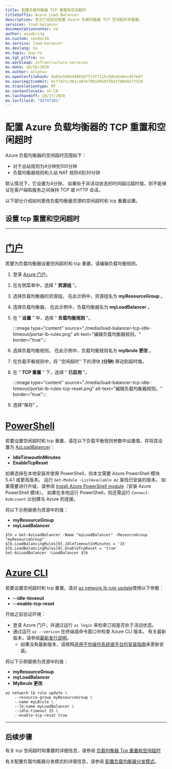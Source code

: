 ```yaml
---
title: 配置负载均衡器 TCP 重置和空闲超时
titleSuffix: Azure Load Balancer
description: 本文介绍如何配置 Azure 负载均衡器 TCP 空闲超时并重置。
services: load-balancer
documentationcenter: na
author: asudbring
ms.custom: seodec18
ms.service: load-balancer
ms.devlang: na
ms.topic: how-to
ms.tgt_pltfrm: na
ms.workload: infrastructure-services
ms.date: 10/26/2020
ms.author: allensu
ms.openlocfilehash: 8a6be588544883b77c3ff115c9dba5e6ecd5fbd7
ms.sourcegitcommit: 8c7f47cc301ca07e7901d95b5fb81f08e6577550
ms.translationtype: MT
ms.contentlocale: zh-CN
ms.lasthandoff: 10/27/2020
ms.locfileid: "92747201"
---
```

# <a name="configure-tcp-reset-and-idle-timeout-for-azure-load-balancer"></a>配置 Azure 负载均衡器的 TCP 重置和空闲超时

Azure 负载均衡器的空闲超时范围如下：

* 对于出站规则为4分钟到100分钟
* 负载均衡器规则和入站 NAT 规则4到30分钟

默认情况下，它设置为4分钟。 如果处于非活动状态的时间超过超时值，则不能保证在客户端和服务之间保持 TCP 或 HTTP 会话。 

以下部分介绍如何更改负载均衡器资源的空闲超时和 tcp 重置设置。

## <a name="set-tcp-reset-and-idle-timeout"></a>设置 tcp 重置和空闲超时
---
# <a name="portal"></a>[**门户**](#tab/tcp-reset-idle-portal)

若要为负载均衡器设置空闲超时和 tcp 重置，请编辑负载均衡规则。 

1. 登录 [Azure 门户](https://portal.azure.com)。

2. 在左侧菜单中，选择 " **资源组** "。

3. 选择负载均衡器的资源组。 在此示例中，资源组名为 **myResourceGroup** 。

4. 选择负载均衡器。 在此示例中，负载均衡器名为 **myLoadBalancer** 。

5. 在 " **设置** " 中，选择 " **负载均衡规则** "。

     :::image type="content" source="./media/load-balancer-tcp-idle-timeout/portal-lb-rules.png" alt-text="编辑负载均衡器规则。" border="true":::

6. 选择负载均衡规则。 在此示例中，负载均衡规则名为 **mylbrule 更改** 。

7. 在负载平衡规则中，将 "空闲超时" 下的滑块 **(分钟)** 移动到超时值。  

8. 在 " **TCP 重置** " 下，选择 " **已启用** "。

   :::image type="content" source="./media/load-balancer-tcp-idle-timeout/portal-lb-rules-tcp-reset.png" alt-text="编辑负载均衡器规则。" border="true":::

9. 选择“保存” 。

# <a name="powershell"></a>[**PowerShell**](#tab/tcp-reset-idle-powershell)

若要设置空闲超时和 tcp 重置，请在以下负载平衡规则参数中设置值，并将其设置为 [AzLoadBalancer](/powershell/module/az.network/set-azloadbalancer)：

* **IdleTimeoutInMinutes**
* **EnableTcpReset**

如果选择在本地安装并使用 PowerShell，则本文需要 Azure PowerShell 模块 5.4.1 或更高版本。 运行 `Get-Module -ListAvailable Az` 查找已安装的版本。 如果需要进行升级，请参阅 [Install Azure PowerShell module](/powershell/azure/install-Az-ps)（安装 Azure PowerShell 模块）。 如果在本地运行 PowerShell，则还需运行 `Connect-AzAccount` 以创建与 Azure 的连接。

将以下示例替换为资源中的值：

* **myResourceGroup**
* **myLoadBalancer**

```azurepowershell
$lb = Get-AzLoadBalancer -Name "myLoadBalancer" -ResourceGroup "myResourceGroup"
$lb.LoadBalancingRules[0].IdleTimeoutInMinutes = '15'
$lb.LoadBalancingRules[0].EnableTcpReset = 'true'
Set-AzLoadBalancer -LoadBalancer $lb
```

# <a name="azure-cli"></a>[**Azure CLI**](#tab/tcp-reset-idle-cli)

若要设置空闲超时和 tcp 重置，请对 [az network lb rule update](/cli/azure/network/lb/rule?az_network_lb_rule_update)使用以下参数：

* **--idle-timeout**
* **--enable-tcp-reset**

开始之前验证环境：

* 登录 Azure 门户，并通过运行 `az login` 来检查订阅是否处于活动状态。
* 通过运行 `az --version` 在终端或命令窗口中检查 Azure CLI 版本。 有关最新版本，请参阅[最新发行说明](/cli/azure/release-notes-azure-cli?tabs=azure-cli)。
  * 如果没有最新版本，请按照[适用于你操作系统或平台的安装指南](/cli/azure/install-azure-cli)来更新安装。

将以下示例替换为资源中的值：

* **myResourceGroup**
* **myLoadBalancer**
* **Mylbrule 更改**


```azurecli
az network lb rule update \
    --resource-group myResourceGroup \
    --name myLBrule \
    --lb-name myLoadBalancer \
    --idle-timeout 15 \
    --enable-tcp-reset true
```
---
## <a name="next-steps"></a>后续步骤

有关 tcp 空闲超时和重置的详细信息，请参阅 [负载均衡器 Tcp 重置和空闲超时](load-balancer-tcp-reset.md)

有关配置负载均衡器分发模式的详细信息，请参阅 [配置负载均衡器分发模式](load-balancer-distribution-mode.md)。
